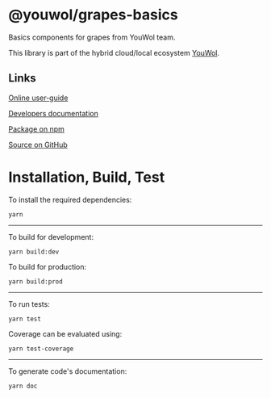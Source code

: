 # @youwol/grapes-basics

Basics components for grapes from YouWol team.

This library is part of the hybrid cloud/local ecosystem 
[YouWol](https://platform.youwol.com/applications/@youwol/platform/latest).

## Links

[Online user-guide](https://l.youwol.com/doc/@youwol/grapes-basics)

[Developers documentation](https://platform.youwol.com/applications/@youwol/cdn-explorer/latest?package=@youwol/grapes-basics)

[Package on npm](https://www.npmjs.com/package/@youwol/grapes-basics)

[Source on GitHub](https://github.com/youwol/grapes-basics)

# Installation, Build, Test

To install the required dependencies:

```shell
yarn
```
---
To build for development:

```shell
yarn build:dev
```

To build for production:

```shell
yarn build:prod
```
---


To run tests:
```shell
yarn test
```

Coverage can be evaluated using:
```shell
yarn test-coverage
```
---

To generate code's documentation:

```shell
yarn doc
```
